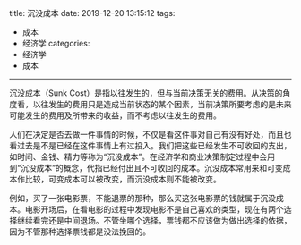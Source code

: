 title: 沉没成本
date: 2019-12-20 13:15:12
tags:
- 成本
- 经济学
categories:
- 经济学
- 成本
---

沉没成本（Sunk Cost）是指以往发生的，但与当前决策无关的费用。从决策的角度看，以往发生的费用只是造成当前状态的某个因素，当前决策所要考虑的是未来可能发生的费用及所带来的收益，而不考虑以往发生的费用。

人们在决定是否去做一件事情的时候，不仅是看这件事对自己有没有好处，而且也看过去是不是已经在这件事情上有过投入。我们把这些已经发生不可收回的支出，如时间、金钱、精力等称为“沉没成本”。在经济学和商业决策制定过程中会用到“沉没成本”的概念，代指已经付出且不可收回的成本。沉没成本常用来和可变成本作比较，可变成本可以被改变，而沉没成本则不能被改变。

例如，买了一张电影票，不能退票的那种，那么买这张电影票的钱就属于沉没成本。电影开场后，在看电影的过程中发现电影不是自己喜欢的类型，现在有两个选择继续看完还是中间退场。不管坐哪个选择，票钱都不应该做为做出选择的依据，因为不管那种选择票钱都是没法挽回的。